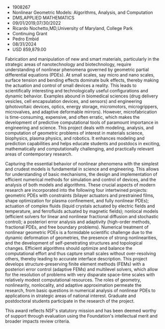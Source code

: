 
* 1908267
* Nonlinear Geometric Models: Algorithms, Analysis, and Computation
* DMS,APPLIED MATHEMATICS
* 09/01/2019,07/30/2022
* Ricardo Nochetto,MD,University of Maryland, College Park
* Continuing Grant
* Pedro Embid
* 08/31/2024
* USD 859,879.00

Fabrication and manipulation of new and smart materials, particularly in the
strategic areas of nanotechnology and biotechnology, require understanding of
nonlinear phenomena governed by geometric partial differential equations (PDEs).
At small scales, say micro and nano scales, surface tension and bending effects
dominate bulk effects, thereby making the actuation and control of small devices
a reality. This leads to scientifically interesting and technologically useful
configurations and dynamic behavior. Examples abound in biomedical sciences
(drug delivery vesicles, cell encapsulation devices, and sensors) and
engineering (photovoltaic devices, optics, energy storage, micromotors,
microgrippers, microvalves, and adaptive deformable mirrors). However,
microfabrication is time-consuming, expensive, and often erratic, which makes
the development of predictive computational tools of paramount importance in
engineering and science. This project deals with modeling, analysis, and
computation of geometric problems of interest in materials science, biophysics,
plasma physics, and robotics. It enhances modeling and prediction capabilities
and helps educate students and postdocs in exciting, mathematically and
computationally challenging, and practically relevant areas of contemporary
research.

Capturing the essential behavior of nonlinear phenomena with the simplest and
crudest models is fundamental in science and engineering. This allows for
understanding of basic mechanisms, the design and implementation of efficient
numerical methods for simulation and control of devices, and the analysis of
both models and algorithms. These crucial aspects of modern research are
incorporated into the following four intertwined projects: geometric PDEs with
constraints (bilayer actuators and prestrained films, shape optimization for
plasma confinement, and fully nonlinear PDEs); actuation of complex fluids
(liquid crystals actuated by electric fields and temperature, and ferrofluids
actuated by magnetic fields); nonlocal models (efficient solvers for linear and
nonlinear fractional diffusion and stochastic control); a posteriori error
analysis and adaptivity (high-order methods, fractional PDEs, and free boundary
problems). Numerical treatment of nonlinear geometric PDEs is a formidable
scientific challenge due to the dynamic deformation of geometries, the presence
of strong nonlinearities, and the development of self-penetrating structures and
topological changes. Efficient algorithms should optimize and balance the
computational effort and thus capture small scales without over-resolving
others, thereby leading to accurate interface description. This project develops
structure-preserving finite element methods (FEMs) with a posteriori error
control (adaptive FEMs) and multilevel solvers, which allow for the resolution
of problems with very disparate space-time scales with relatively modest
computational resources. The roles of geometry, nonlinearity, nonlocality, and
adaptive approximation permeate the research, from basic questions in numerical
analysis of nonlinear PDEs to applications in strategic areas of national
interest. Graduate and postdoctoral students participate in the research of the
project.

This award reflects NSF's statutory mission and has been deemed worthy of
support through evaluation using the Foundation's intellectual merit and broader
impacts review criteria.
